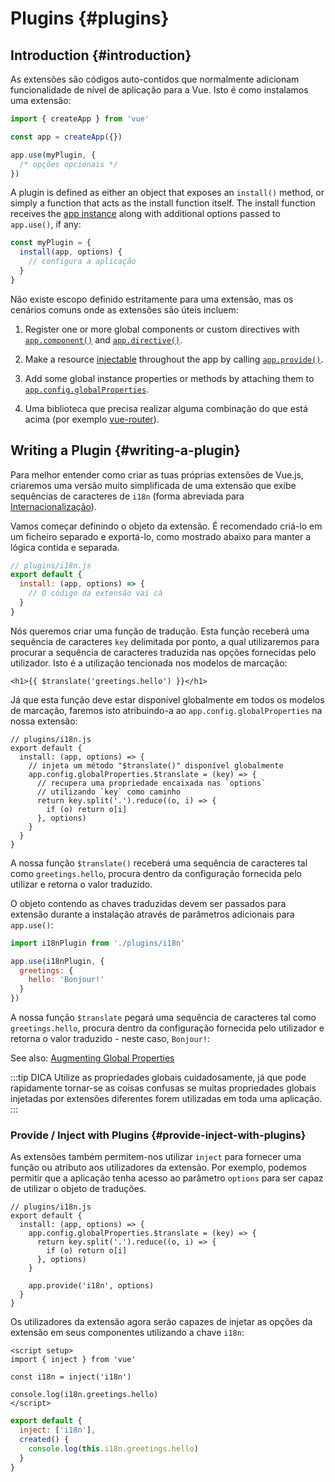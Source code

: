 ﻿# Plugins {#plugins}

## Introduction {#introduction}

As extensões são códigos auto-contidos que normalmente adicionam funcionalidade de nível de aplicação para a Vue. Isto é como instalamos uma extensão:

```js
import { createApp } from 'vue'

const app = createApp({})

app.use(myPlugin, {
  /* opções opcionais */
})
```

A plugin is defined as either an object that exposes an `install()` method, or simply a function that acts as the install function itself. The install function receives the [app instance](/api/application) along with additional options passed to `app.use()`, if any:

```js
const myPlugin = {
  install(app, options) {
    // configura a aplicação
  }
}
```

Não existe escopo definido estritamente para uma extensão, mas os cenários comuns onde as extensões são úteis incluem:

1. Register one or more global components or custom directives with [`app.component()`](/api/application#app-component) and [`app.directive()`](/api/application#app-directive).

2. Make a resource [injectable](/guide/components/provide-inject) throughout the app by calling [`app.provide()`](/api/application#app-provide).

3. Add some global instance properties or methods by attaching them to [`app.config.globalProperties`](/api/application#app-config-globalproperties).

4. Uma biblioteca que precisa realizar alguma combinação do que está acima (por exemplo [vue-router](https://github.com/vuejs/vue-router-next)).

## Writing a Plugin {#writing-a-plugin}

Para melhor entender como criar as tuas próprias extensões de Vue.js, criaremos uma versão muito simplificada de uma extensão que exibe sequências de caracteres de `i18n` (forma abreviada para [Internacionalização](https://en.wikipedia.org/wiki/Internationalization_and_localization)).

Vamos começar definindo o objeto da extensão. É recomendado criá-lo em um ficheiro separado e exportá-lo, como mostrado abaixo para manter a lógica contida e separada.

```js
// plugins/i18n.js
export default {
  install: (app, options) => {
    // O código da extensão vai cá
  }
}
```

Nós queremos criar uma função de tradução. Esta função receberá uma sequência de caracteres `key` delimitada por ponto, a qual utilizaremos para procurar a sequência de caracteres traduzida nas opções fornecidas pelo utilizador. Isto é a utilização tencionada nos modelos de marcação:

```vue-html
<h1>{{ $translate('greetings.hello') }}</h1>
```

Já que esta função deve estar disponível globalmente em todos os modelos de marcação, faremos isto atribuindo-a ao `app.config.globalProperties` na nossa extensão:

```js{4-11}
// plugins/i18n.js
export default {
  install: (app, options) => {
    // injeta um método "$translate()" disponível globalmente
    app.config.globalProperties.$translate = (key) => {
      // recupera uma propriedade encaixada nas `options`
      // utilizando `key` como caminho
      return key.split('.').reduce((o, i) => {
        if (o) return o[i]
      }, options)
    }
  }
}
```

A nossa função `$translate()` receberá uma sequência de caracteres tal como `greetings.hello`, procura dentro da configuração fornecida pelo utilizar e retorna o valor traduzido.

O objeto contendo as chaves traduzidas devem ser passados para extensão durante a instalação através de parâmetros adicionais para `app.use()`:

```js
import i18nPlugin from './plugins/i18n'

app.use(i18nPlugin, {
  greetings: {
    hello: 'Bonjour!'
  }
})
```

A nossa função `$translate` pegará uma sequência de caracteres tal como `greetings.hello`, procura dentro da configuração fornecida pelo utilizador e retorna o valor traduzido - neste caso, `Bonjour!`:

See also: [Augmenting Global Properties](/guide/typescript/options-api#augmenting-global-properties) <sup class="vt-badge ts" />

:::tip DICA
Utilize as propriedades globais cuidadosamente, já que pode rapidamente tornar-se as coisas confusas se muitas propriedades globais injetadas por extensões diferentes forem utilizadas em toda uma aplicação.
:::

### Provide / Inject with Plugins {#provide-inject-with-plugins}

As extensões também permitem-nos utilizar `inject` para fornecer uma função ou atributo aos utilizadores da extensão. Por exemplo, podemos permitir que a aplicação tenha acesso ao parâmetro `options` para ser capaz de utilizar o objeto de traduções.

```js{10}
// plugins/i18n.js
export default {
  install: (app, options) => {
    app.config.globalProperties.$translate = (key) => {
      return key.split('.').reduce((o, i) => {
        if (o) return o[i]
      }, options)
    }

    app.provide('i18n', options)
  }
}
```

Os utilizadores da extensão agora serão capazes de injetar as opções da extensão em seus componentes utilizando a chave `i18n`:

<div class="composition-api">

```vue
<script setup>
import { inject } from 'vue'

const i18n = inject('i18n')

console.log(i18n.greetings.hello)
</script>
```

</div>
<div class="options-api">

```js
export default {
  inject: ['i18n'],
  created() {
    console.log(this.i18n.greetings.hello)
  }
}
```

</div>
